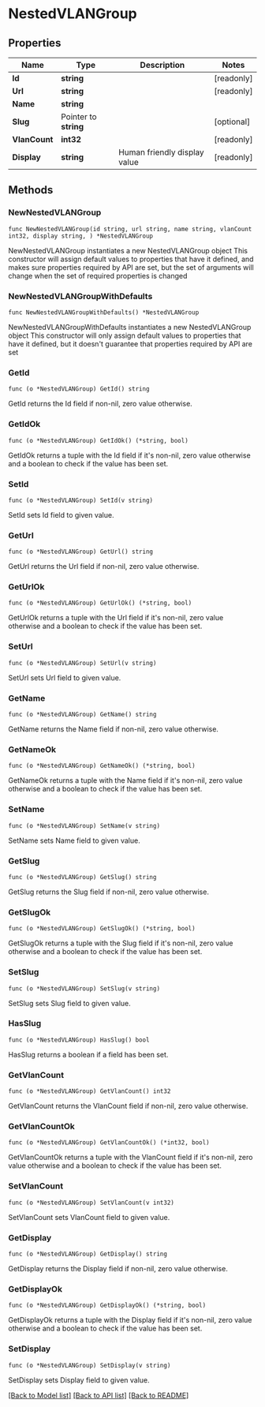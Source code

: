 # NestedVLANGroup

## Properties

Name | Type | Description | Notes
------------ | ------------- | ------------- | -------------
**Id** | **string** |  | [readonly] 
**Url** | **string** |  | [readonly] 
**Name** | **string** |  | 
**Slug** | Pointer to **string** |  | [optional] 
**VlanCount** | **int32** |  | [readonly] 
**Display** | **string** | Human friendly display value | [readonly] 

## Methods

### NewNestedVLANGroup

`func NewNestedVLANGroup(id string, url string, name string, vlanCount int32, display string, ) *NestedVLANGroup`

NewNestedVLANGroup instantiates a new NestedVLANGroup object
This constructor will assign default values to properties that have it defined,
and makes sure properties required by API are set, but the set of arguments
will change when the set of required properties is changed

### NewNestedVLANGroupWithDefaults

`func NewNestedVLANGroupWithDefaults() *NestedVLANGroup`

NewNestedVLANGroupWithDefaults instantiates a new NestedVLANGroup object
This constructor will only assign default values to properties that have it defined,
but it doesn't guarantee that properties required by API are set

### GetId

`func (o *NestedVLANGroup) GetId() string`

GetId returns the Id field if non-nil, zero value otherwise.

### GetIdOk

`func (o *NestedVLANGroup) GetIdOk() (*string, bool)`

GetIdOk returns a tuple with the Id field if it's non-nil, zero value otherwise
and a boolean to check if the value has been set.

### SetId

`func (o *NestedVLANGroup) SetId(v string)`

SetId sets Id field to given value.


### GetUrl

`func (o *NestedVLANGroup) GetUrl() string`

GetUrl returns the Url field if non-nil, zero value otherwise.

### GetUrlOk

`func (o *NestedVLANGroup) GetUrlOk() (*string, bool)`

GetUrlOk returns a tuple with the Url field if it's non-nil, zero value otherwise
and a boolean to check if the value has been set.

### SetUrl

`func (o *NestedVLANGroup) SetUrl(v string)`

SetUrl sets Url field to given value.


### GetName

`func (o *NestedVLANGroup) GetName() string`

GetName returns the Name field if non-nil, zero value otherwise.

### GetNameOk

`func (o *NestedVLANGroup) GetNameOk() (*string, bool)`

GetNameOk returns a tuple with the Name field if it's non-nil, zero value otherwise
and a boolean to check if the value has been set.

### SetName

`func (o *NestedVLANGroup) SetName(v string)`

SetName sets Name field to given value.


### GetSlug

`func (o *NestedVLANGroup) GetSlug() string`

GetSlug returns the Slug field if non-nil, zero value otherwise.

### GetSlugOk

`func (o *NestedVLANGroup) GetSlugOk() (*string, bool)`

GetSlugOk returns a tuple with the Slug field if it's non-nil, zero value otherwise
and a boolean to check if the value has been set.

### SetSlug

`func (o *NestedVLANGroup) SetSlug(v string)`

SetSlug sets Slug field to given value.

### HasSlug

`func (o *NestedVLANGroup) HasSlug() bool`

HasSlug returns a boolean if a field has been set.

### GetVlanCount

`func (o *NestedVLANGroup) GetVlanCount() int32`

GetVlanCount returns the VlanCount field if non-nil, zero value otherwise.

### GetVlanCountOk

`func (o *NestedVLANGroup) GetVlanCountOk() (*int32, bool)`

GetVlanCountOk returns a tuple with the VlanCount field if it's non-nil, zero value otherwise
and a boolean to check if the value has been set.

### SetVlanCount

`func (o *NestedVLANGroup) SetVlanCount(v int32)`

SetVlanCount sets VlanCount field to given value.


### GetDisplay

`func (o *NestedVLANGroup) GetDisplay() string`

GetDisplay returns the Display field if non-nil, zero value otherwise.

### GetDisplayOk

`func (o *NestedVLANGroup) GetDisplayOk() (*string, bool)`

GetDisplayOk returns a tuple with the Display field if it's non-nil, zero value otherwise
and a boolean to check if the value has been set.

### SetDisplay

`func (o *NestedVLANGroup) SetDisplay(v string)`

SetDisplay sets Display field to given value.



[[Back to Model list]](../README.md#documentation-for-models) [[Back to API list]](../README.md#documentation-for-api-endpoints) [[Back to README]](../README.md)


